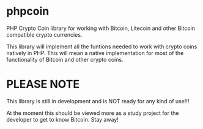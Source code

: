 phpcoin
=======

PHP Crypto Coin library for working with Bitcoin, Litecoin and other Bitcoin compatible
crypto currencies.

This library will implement all the funtions needed to work with crypto coins natively in
PHP. This will mean a native implementation for most of the functionality of Bitcoin and
other crypto coins.

PLEASE NOTE
===========

This library is still in development and is NOT ready for any kind of use!!!

At the moment this should be viewed more as a study project for the developer to get to
know Bitcoin. Stay away!
